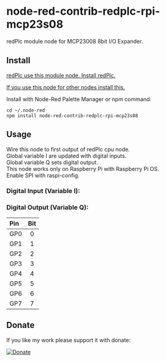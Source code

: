 # node-red-contrib-redplc-rpi-mcp23s08

redPlc module node for MCP23008 8bit I/O Expander.<br>

## Install

[redPlc use this module node. Install redPlc.](https://www.npmjs.com/package/node-red-contrib-redplc)

[If you use this node for other nodes install this.](https://www.npmjs.com/package/node-red-contrib-redplc-module)

Install with Node-Red Palette Manager or npm command:
```
cd ~/.node-red
npm install node-red-contrib-redplc-rpi-mcp23s08
```
## Usage
Wire this node to first output of redPlc cpu node.<br>
Global variable I are updated with digital inputs.<br>
Global variable Q sets digital output.<br>
This node works only on Raspberry Pi with Raspberry Pi OS.<br>
Enable SPI with raspi-config.

### Digital Input (Variable I):
### Digital Output (Variable Q):

|Pin|Bit|
|:--|:-:|
|GP0|0|
|GP1|1|
|GP2|2|
|GP3|3|
|GP4|4|
|GP5|5|
|GP6|6|
|GP7|7|

## Donate
If you like my work please support it with donate:

[![Donate](https://img.shields.io/badge/Donate-PayPal-green.svg)](https://www.paypal.com/cgi-bin/webscr?cmd=_s-xclick&hosted_button_id=ZDRCZBQFWV3A6)
